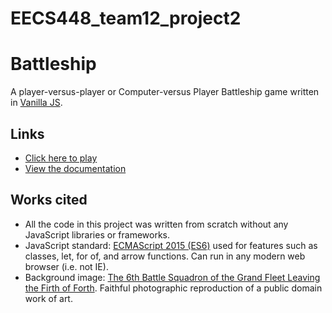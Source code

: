 # EECS448_team12_project2
# Battleship
A player-versus-player or Computer-versus Player Battleship game written in [Vanilla JS](http://vanilla-js.com/).

## Links
- [Click here to play](https://kiranbisarya.github.io/EECS448_team12_project2/battleship-master/index.html)
- [View the documentation](https://kiranbisarya.github.io/EECS448_team12_project2/battleship-master/documentation/index.html)

## Works cited
- All the code in this project was written from scratch without any JavaScript libraries or frameworks.
- JavaScript standard: [ECMAScript 2015 (ES6)](http://www.ecma-international.org/ecma-262/6.0/index.html) used for features such as classes, let, for of, and arrow functions. Can run in any modern web browser (i.e. not IE).
- Background image: [The 6th Battle Squadron of the Grand Fleet Leaving the Firth of Forth](https://commons.wikimedia.org/wiki/File:The_6th_Battle_Squadron_of_the_Grand_Fleet_Leaving_the_Firth_of_Forth.jpg). Faithful photographic reproduction of a public domain work of art.
